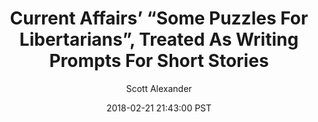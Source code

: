 ---
layout: podcast
title: "Current Affairs’ “Some Puzzles For Libertarians”, Treated As Writing Prompts For Short Stories"
author: Scott Alexander
description: https://slatestarcodex.com/2018/02/21/current-affairs-some-puzzles-for-libertarians-treated-as-writing-prompts-for-short-stories/
date: 2018-02-21 21:43:00 PST
length: 7287160
duration: 1822
guid: current-affairs-some-puzzles-for-libertarians-treated-as-writing-prompts-for-short-stories
---